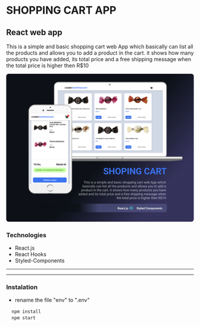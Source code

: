 # SHOPPING CART APP
## React web app
This is a simple and basic shopping cart web App which basically can list all the products and allows you to add a product in the cart. it shows how many products you have added, its total price and a free shipping message when the total price is higher then R$10

![readme](Readme.png)

### Technologies
* React.js
* React Hooks
* Styled-Components

---
---

### Instalation
* rename the file "env" to ".env"
```Bash
  npm install
  npm start
```
